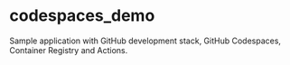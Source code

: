 # codespaces_demo
Sample application with GitHub development stack, GitHub Codespaces, Container Registry and Actions.
